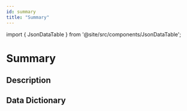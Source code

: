 ```yaml
---
id: summary
title: "Summary"
---
```


import { JsonDataTable } from '@site/src/components/JsonDataTable';

# Summary

## Description

## Data Dictionary

<JsonDataTable jsonPath="nodes.model\.data_profiling\.data_profiling__summary.columns" />